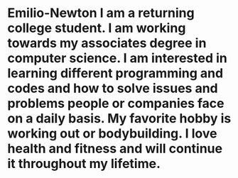 # Emilio-Newton I am a returning college student. I am working towards my associates degree in computer science. I am interested in learning different programming and codes and how to solve issues and problems people or companies face on a daily basis. My favorite hobby is working out or bodybuilding. I love health and fitness and will continue it throughout my lifetime.
